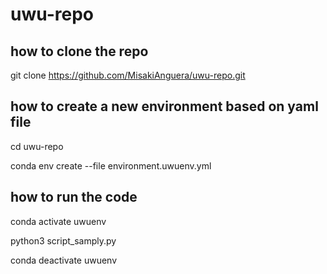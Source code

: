 # uwu-repo

## how to clone the repo

git clone https://github.com/MisakiAnguera/uwu-repo.git

## how to create a new environment based on yaml file

cd uwu-repo

conda env create --file environment.uwuenv.yml

## how to run the code

conda activate uwuenv

python3 script_samply.py

conda deactivate uwuenv

